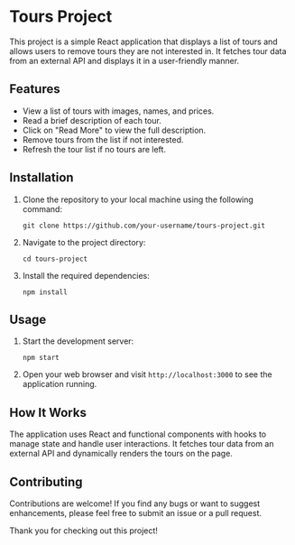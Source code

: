 # Tours Project

This project is a simple React application that displays a list of tours and allows users to remove tours they are not interested in. It fetches tour data from an external API and displays it in a user-friendly manner.

## Features

- View a list of tours with images, names, and prices.
- Read a brief description of each tour.
- Click on "Read More" to view the full description.
- Remove tours from the list if not interested.
- Refresh the tour list if no tours are left.

## Installation

1. Clone the repository to your local machine using the following command:

   ```
   git clone https://github.com/your-username/tours-project.git
   ```

2. Navigate to the project directory:

   ```
   cd tours-project
   ```

3. Install the required dependencies:

   ```
   npm install
   ```

## Usage

1. Start the development server:

   ```
   npm start
   ```

2. Open your web browser and visit `http://localhost:3000` to see the application running.

## How It Works

The application uses React and functional components with hooks to manage state and handle user interactions. It fetches tour data from an external API and dynamically renders the tours on the page.

## Contributing

Contributions are welcome! If you find any bugs or want to suggest enhancements, please feel free to submit an issue or a pull request.

Thank you for checking out this project! 
